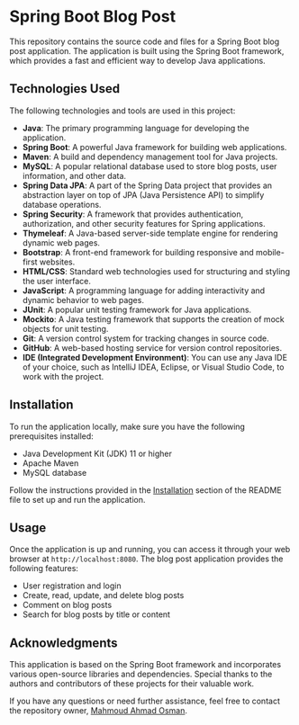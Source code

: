 # Spring Boot Blog Post

This repository contains the source code and files for a Spring Boot blog post application. The application is built using the Spring Boot framework, which provides a fast and efficient way to develop Java applications.

## Technologies Used

The following technologies and tools are used in this project:

- **Java**: The primary programming language for developing the application.
- **Spring Boot**: A powerful Java framework for building web applications.
- **Maven**: A build and dependency management tool for Java projects.
- **MySQL**: A popular relational database used to store blog posts, user information, and other data.
- **Spring Data JPA**: A part of the Spring Data project that provides an abstraction layer on top of JPA (Java Persistence API) to simplify database operations.
- **Spring Security**: A framework that provides authentication, authorization, and other security features for Spring applications.
- **Thymeleaf**: A Java-based server-side template engine for rendering dynamic web pages.
- **Bootstrap**: A front-end framework for building responsive and mobile-first websites.
- **HTML/CSS**: Standard web technologies used for structuring and styling the user interface.
- **JavaScript**: A programming language for adding interactivity and dynamic behavior to web pages.
- **JUnit**: A popular unit testing framework for Java applications.
- **Mockito**: A Java testing framework that supports the creation of mock objects for unit testing.
- **Git**: A version control system for tracking changes in source code.
- **GitHub**: A web-based hosting service for version control repositories.
- **IDE (Integrated Development Environment)**: You can use any Java IDE of your choice, such as IntelliJ IDEA, Eclipse, or Visual Studio Code, to work with the project.

## Installation

To run the application locally, make sure you have the following prerequisites installed:

- Java Development Kit (JDK) 11 or higher
- Apache Maven
- MySQL database

Follow the instructions provided in the [Installation](#installation) section of the README file to set up and run the application.

## Usage

Once the application is up and running, you can access it through your web browser at `http://localhost:8080`. The blog post application provides the following features:

- User registration and login
- Create, read, update, and delete blog posts
- Comment on blog posts
- Search for blog posts by title or content


## Acknowledgments

This application is based on the Spring Boot framework and incorporates various open-source libraries and dependencies. Special thanks to the authors and contributors of these projects for their valuable work.

If you have any questions or need further assistance, feel free to contact the repository owner, [Mahmoud Ahmad Osman](http://mahmoudosman.com).
